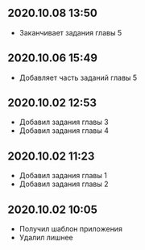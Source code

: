 ## 2020.10.08 13:50
 * Заканчивает задания главы 5

## 2020.10.06 15:49
 * Добавляет часть заданий главы 5

## 2020.10.02 12:53
 * Добавил задания главы 3
 * Добавил задания главы 4

## 2020.10.02 11:23
 * Добавил задания главы 1
 * Добавил задания главы 2

## 2020.10.02 10:05

 * Получил шаблон приложения
 * Удалил лишнее
